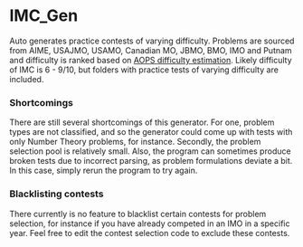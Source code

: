 # IMC_Gen
Auto generates practice contests of varying difficulty. Problems are sourced from AIME, USAJMO, USAMO, Canadian MO, JBMO, BMO, IMO and Putnam and difficulty is ranked based on [AOPS difficulty estimation](https://artofproblemsolving.com/wiki/index.php/AoPS_Wiki:Competition_ratings). Likely difficulty of IMC is 6 - 9/10, but folders with practice tests of varying difficulty are included.

### Shortcomings
There are still several shortcomings of this generator. For one, problem types are not classified, and so the generator could come up with tests with only Number Theory problems, for instance. Secondly, the problem selection pool is relatively small. Also, the program can sometimes produce broken tests due to incorrect parsing, as problem formulations deviate a bit. In this case, simply rerun the program to try again.

### Blacklisting contests
There currently is no feature to blacklist certain contests for problem selection, for instance if you have already competed in an IMO in a specific year. Feel free to edit the contest selection code to exclude these contests.
